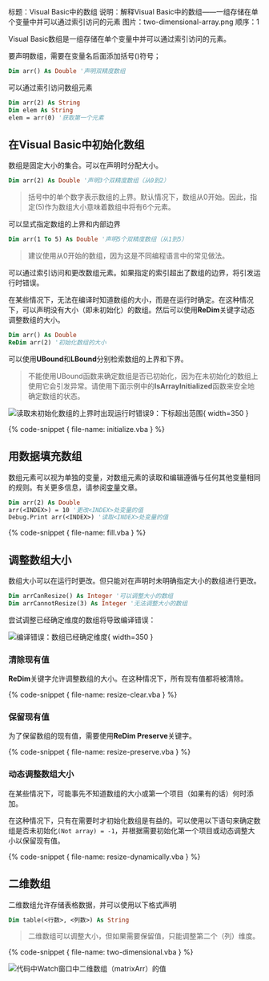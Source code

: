 标题：Visual Basic中的数组
说明：解释Visual Basic中的数组——一组存储在单个变量中并可以通过索引访问的元素
图片：two-dimensional-array.png
顺序：1

Visual Basic数组是一组存储在单个变量中并可以通过索引访问的元素。

要声明数组，需要在变量名后面添加括号()符号；

~~~ vb
Dim arr() As Double '声明双精度数组
~~~

可以通过索引访问数组元素

~~~ vb
Dim arr(2) As String
Dim elem As String
elem = arr(0) '获取第一个元素
~~~

## 在Visual Basic中初始化数组

数组是固定大小的集合。可以在声明时分配大小。

~~~ vb
Dim arr(2) As Double '声明3个双精度数组（从0到2）
~~~

> 括号中的单个数字表示数组的上界。默认情况下，数组从0开始。因此，指定(5)作为数组大小意味着数组中将有6个元素。

可以显式指定数组的上界和内部边界

~~~ vb
Dim arr(1 To 5) As Double '声明5个双精度数组（从1到5）
~~~

> 建议使用从0开始的数组，因为这是不同编程语言中的常见做法。

可以通过索引访问和更改数组元素。如果指定的索引超出了数组的边界，将引发运行时错误。

在某些情况下，无法在编译时知道数组的大小，而是在运行时确定。在这种情况下，可以声明没有大小（即未初始化）的数组。然后可以使用**ReDim**关键字动态调整数组的大小。

~~~ vb
Dim arr() As Double
ReDim arr(2) '初始化数组的大小
~~~

可以使用**UBound**和**LBound**分别检索数组的上界和下界。

> 不能使用UBound函数来确定数组是否已初始化，因为在未初始化的数组上使用它会引发异常。请使用下面示例中的**IsArrayInitialized**函数来安全地确定数组的状态。

![读取未初始化数组的上界时出现运行时错误9：下标超出范围](subscript-out-of-range.png){ width=350 }

{% code-snippet { file-name: initialize.vba } %}

## 用数据填充数组

数组元素可以视为单独的变量，对数组元素的读取和编辑遵循与任何其他变量相同的规则。有关更多信息，请参阅[变量](visual-basic/variables)文章。

~~~ vb
Dim arr(2) As Double
arr(<INDEX>) = 10 '更改<INDEX>处变量的值
Debug.Print arr(<INDEX>) '读取<INDEX>处变量的值
~~~

{% code-snippet { file-name: fill.vba } %}

## 调整数组大小

数组大小可以在运行时更改。但只能对在声明时未明确指定大小的数组进行更改。

~~~ vb
Dim arrCanResize() As Integer '可以调整大小的数组
Dim arrCannotResize(3) As Integer '无法调整大小的数组
~~~

尝试调整已经确定维度的数组将导致编译错误：

![编译错误：数组已经确定维度](array-already-dimensioned.png){ width=350 }

### 清除现有值

**ReDim**关键字允许调整数组的大小。在这种情况下，所有现有值都将被清除。

{% code-snippet { file-name: resize-clear.vba } %}

### 保留现有值

为了保留数组的现有值，需要使用**ReDim Preserve**关键字。

{% code-snippet { file-name: resize-preserve.vba } %}

### 动态调整数组大小

在某些情况下，可能事先不知道数组的大小或第一个项目（如果有的话）何时添加。

在这种情况下，只有在需要时才初始化数组是有益的。可以使用以下语句来确定数组是否未初始化`(Not array) = -1`，并根据需要初始化第一个项目或动态调整大小以保留现有值。

{% code-snippet { file-name: resize-dynamically.vba } %}

## 二维数组

二维数组允许存储表格数据，并可以使用以下格式声明

~~~ vb
Dim table(<行数>, <列数>) As String
~~~

> 二维数组可以调整大小，但如果需要保留值，只能调整第二个（列）维度。

{% code-snippet { file-name: two-dimensional.vba } %}

![代码中Watch窗口中二维数组（matrixArr）的值](two-dimensional-array.png)